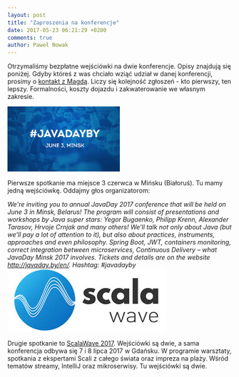 ```yaml
---
layout: post
title: "Zaproszenia na konferencje"
date: 2017-05-23 06:21:29 +0200
comments: true
author: Paweł Nowak
---
```


Otrzymaliśmy bezpłatne wejściówki na dwie konferencje. Opisy znajdują się poniżej. Gdyby któreś z was chciało wziąć udział w danej konferencji, prosimy o <a href="/leaders">kontakt z Magdą</a>.
Liczy się kolejność zgłoszeń - kto pierwszy, ten lepszy. Formalności, koszty dojazdu i zakwaterowanie we własnym zakresie.

<img src="/images/JavaDay 2017.png" style="width:50%;height:50%" class="center">

Pierwsze spotkanie ma miejsce 3 czerwca w Mińsku (Białoruś). Tu mamy jedną wejściówkę. Oddajmy głos organizatorom:

<i>
We're inviting you to annual JavaDay 2017 conference that will be held on June 3 in Minsk, Belarus! The program will consist of presentations and workshops by Java super stars: Yegor Bugaenko, Philipp Krenn, Alexander Tarasov, Hrvoje Crnjak and many others! 
We'll talk not only about Java (but we'll pay a lot of attention to it), but also about practices, instruments, approaches and even philosophy. Spring Boot, JWT, containers monitoring, correct integration between microservices, Continuous Delivery – what JavaDay Minsk 2017 involves. 
Tickets and details are on the website <a href="http://javaday.by/en/">http://javaday.by/en/</a>. Hashtag: #javadayby
</i>

<img src="/images/scalawave.jpg" class="center">

Drugie spotkanie to <a href="http://scalawave.io">ScalaWave 2017</a>. Wejściówki są dwie, a sama konferencja odbywa się 7 i 8 lipca 2017 w Gdańsku. W programie warsztaty, spotkania z ekspertami
Scali z całego świata oraz impreza na plaży. Wśród tematów streamy, IntelliJ oraz mikroserwisy. Tu wejściówki są dwie.



